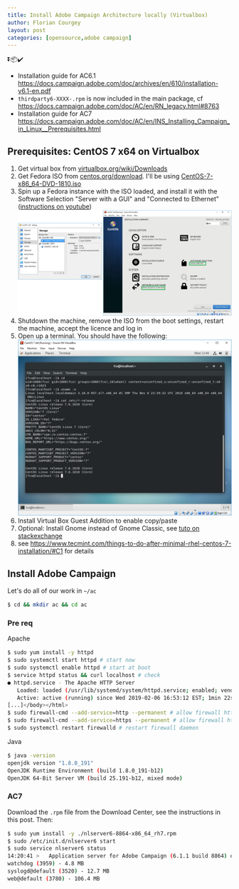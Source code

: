 ```yaml
---
title: Install Adobe Campaign Architecture locally (Virtualbox)
author: Florian Courgey
layout: post
categories: [opensource,adobe campaign]
---
```


<p class="text-center">⏬📦✔️</p>

<!--more-->

- Installation guide for AC6.1 https://docs.campaign.adobe.com/doc/archives/en/610/installation-v6.1-en.pdf
- `thirdparty6-XXXX-.rpm` is now included in the main package, cf https://docs.campaign.adobe.com/doc/AC/en/RN_legacy.html#8763
- Installation guide for AC7 https://docs.campaign.adobe.com/doc/AC/en/INS_Installing_Campaign_in_Linux__Prerequisites.html

## Prerequisites: CentOS 7 x64 on Virtualbox
1. Get virtual box from [virtualbox.org/wiki/Downloads](https://www.virtualbox.org/wiki/Downloads)
1. Get Fedora ISO from [centos.org/download](https://www.centos.org/download/). I'll be using [CentOS-7-x86_64-DVD-1810.iso](http://isoredirect.centos.org/centos/7/isos/x86_64/CentOS-7-x86_64-DVD-1810.iso)
1. Spin up a Fedora instance with the ISO loaded, and install it with the Software Selection "Server with a GUI" and "Connected to Ethernet" ([instructions on youtube](https://www.youtube.com/watch?v=Pcl417NR2xc))
![](/assets/images/2019/02/fedora-workstation-install-disk.jpg)
1. Shutdown the machine, remove the ISO from the boot settings, restart the machine, accept the licence and log in
1. Open up a terminal. You should have the following:
![](/assets/images/2019/02/fedora-workstation-first-terminal.jpg)
1. Install Virtual Box Guest Addition to enable copy/paste
1. Optional: Install Gnome instead of Gnome Classic, see [tuto on stackexchange](https://unix.stackexchange.com/questions/181503/how-to-install-desktop-environments-on-centos-7)
1. see https://www.tecmint.com/things-to-do-after-minimal-rhel-centos-7-installation/#C1 for details

## Install Adobe Campaign
Let's do all of our work in `~/ac`
```bash
$ cd && mkdir ac && cd ac
```

### Pre req
Apache
```bash
$ sudo yum install -y httpd
$ sudo systemctl start httpd # start now
$ sudo systemctl enable httpd # start at boot
$ service httpd status && curl localhost # check
● httpd.service - The Apache HTTP Server
   Loaded: loaded (/usr/lib/systemd/system/httpd.service; enabled; vendor preset: disabled)
   Active: active (running) since Wed 2019-02-06 16:53:12 EST; 1min 22s ago
[...]</body></html>
$ sudo firewall-cmd --add-service=http --permanent # allow firewall http
$ sudo firewall-cmd --add-service=https --permanent # allow firewall https
$ sudo systemctl restart firewalld # restart firewall daemon
```
Java
```bash
$ java -version
openjdk version "1.8.0_191"
OpenJDK Runtime Environment (build 1.8.0_191-b12)
OpenJDK 64-Bit Server VM (build 25.191-b12, mixed mode)
```

### AC7
Download the `.rpm` file from the Download Center, see the instructions in this post. Then:
```bash
$ sudo yum install -y ./nlserver6-8864-x86_64_rh7.rpm
$ sudo /etc/init.d/nlserver6 start
$ sudo service nlserver6 status
14:20:41 >   Application server for Adobe Campaign (6.1.1 build 8864) of 03/02/2018
watchdog (3959) - 4.8 MB
syslogd@default (3520) - 12.7 MB
web@default (3780) - 106.4 MB
```
